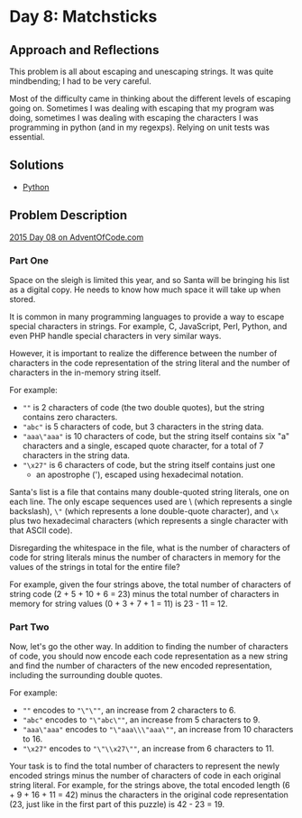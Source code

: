 # Day 8: Matchsticks

## Approach and Reflections

This problem is all about escaping and unescaping strings. It was quite
mindbending; I had to be very careful.

Most of the difficulty came in thinking about the different levels of escaping
going on. Sometimes I was dealing with escaping that my program was doing,
sometimes I was dealing with escaping the characters I was programming in
python (and in my regexps). Relying on unit tests was essential.

## Solutions

- [Python](../python2015/aoc/day08.py)

## Problem Description

[2015 Day 08 on AdventOfCode.com](https://adventofcode.com/2015/day/8)

### Part One

Space on the sleigh is limited this year, and so Santa will be bringing his
list as a digital copy. He needs to know how much space it will take up when
stored.

It is common in many programming languages to provide a way to escape special
characters in strings. For example, C, JavaScript, Perl, Python, and even PHP
handle special characters in very similar ways.

However, it is important to realize the difference between the number of
characters in the code representation of the string literal and the number of
characters in the in-memory string itself.

For example:

- `""` is 2 characters of code (the two double quotes), but the string
  contains zero characters.
- `"abc"` is 5 characters of code, but 3 characters in the string data.
- `"aaa\"aaa"` is 10 characters of code, but the string itself contains six
  "a" characters and a single, escaped quote character, for a total of
  7 characters in the string data.
- `"\x27"` is 6 characters of code, but the string itself contains just one
  - an apostrophe ('), escaped using hexadecimal notation.

Santa's list is a file that contains many double-quoted string literals, one
on each line. The only escape sequences used are \\ (which represents a single
backslash), `\"` (which represents a lone double-quote character), and `\x` plus
two hexadecimal characters (which represents a single character with that
ASCII code).

Disregarding the whitespace in the file, what is the number of characters of
code for string literals minus the number of characters in memory for the
values of the strings in total for the entire file?

For example, given the four strings above, the total number of characters of
string code (2 + 5 + 10 + 6 = 23) minus the total number of characters in
memory for string values (0 + 3 + 7 + 1 = 11) is 23 - 11 = 12.

### Part Two

Now, let's go the other way. In addition to finding the number of characters
of code, you should now encode each code representation as a new string and
find the number of characters of the new encoded representation, including the
surrounding double quotes.

For example:

- `""` encodes to `"\"\""`, an increase from 2 characters to 6.
- `"abc"` encodes to `"\"abc\""`, an increase from 5 characters to 9.
- `"aaa\"aaa"` encodes to `"\"aaa\\\"aaa\""`, an increase from 10 characters
  to 16.
- `"\x27"` encodes to `"\"\\x27\""`, an increase from 6 characters to 11.

Your task is to find the total number of characters to represent the newly
encoded strings minus the number of characters of code in each original string
literal. For example, for the strings above, the total encoded length (6 + 9 + 16 + 11 = 42)
minus the characters in the original code representation
(23, just like in the first part of this puzzle) is 42 - 23 = 19.
